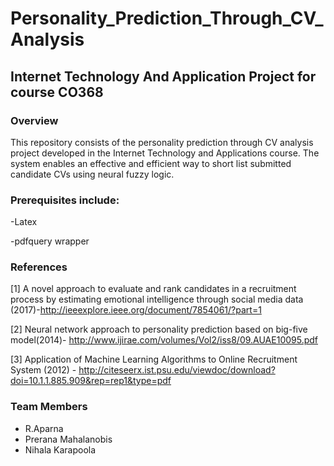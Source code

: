 # Personality_Prediction_Through_CV_Analysis
## Internet Technology And Application Project for course CO368
### Overview

This repository consists of the personality prediction through CV analysis project developed in the Internet Technology and Applications course. The system enables an effective and efficient way to short list submitted candidate CVs using neural fuzzy logic.

### Prerequisites include:
-Latex

-pdfquery wrapper


### References
[1] A novel approach to evaluate and rank candidates in a recruitment process by estimating emotional intelligence through social media data (2017)-http://ieeexplore.ieee.org/document/7854061/?part=1

[2] Neural network approach to personality prediction based on big-five model(2014)- http://www.ijirae.com/volumes/Vol2/iss8/09.AUAE10095.pdf

[3] Application of Machine Learning Algorithms to Online Recruitment System (2012) - http://citeseerx.ist.psu.edu/viewdoc/download?doi=10.1.1.885.909&rep=rep1&type=pdf



### Team Members
- R.Aparna
- Prerana Mahalanobis
- Nihala Karapoola 
